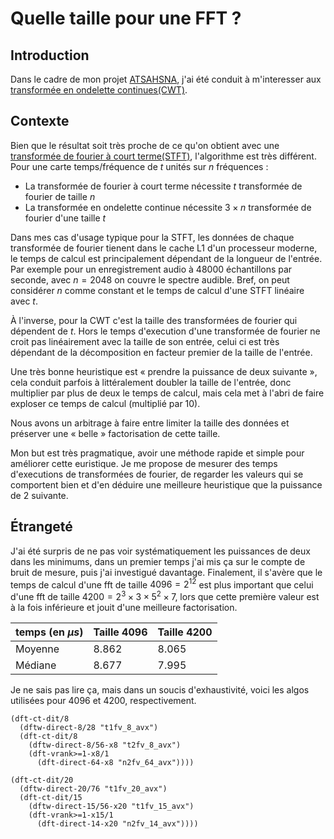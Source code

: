 # Quelle taille pour une FFT ?

## Introduction
Dans le cadre de mon projet [ATSAHSNA](https://github.com/simonArchipoff/ATSAHSNA), j'ai été conduit à m'interesser aux [transformée en ondelette continues(CWT)](https://fr.wikipedia.org/wiki/Ondelette).


## Contexte

Bien que le résultat soit très proche de ce qu'on obtient avec une [transformée de fourier à court terme(STFT)](https://fr.wikipedia.org/wiki/Transform%C3%A9e_de_Fourier_%C3%A0_court_terme), l'algorithme est très différent.
Pour une carte temps/fréquence de $t$ unités sur $n$ fréquences :
* La transformée de fourier à court terme nécessite $t$ transformée de fourier de taille $n$
* La transformée en ondelette continue nécessite $3\times{}n$ transformée de fourier d'une taille $t$

Dans mes cas d'usage typique pour la STFT, les données de chaque transformée de fourier tienent dans le cache L1 d'un processeur moderne, le temps de calcul est principalement dépendant de la longueur de l'entrée.
Par exemple pour un enregistrement audio à 48000 échantillons par seconde, avec $n = 2048$ on couvre le spectre audible.
Bref, on peut considérer $n$ comme constant et le temps de calcul d'une STFT linéaire avec $t$.


À l'inverse, pour la CWT c'est la taille des transformées de fourier qui dépendent de $t$. Hors le temps d'execution d'une transformée de fourier ne croit pas linéairement avec la taille de son entrée,
celui ci est très dépendant de la décomposition en facteur premier de la taille de l'entrée.

Une très bonne heuristique est « prendre la puissance de deux suivante »,
cela conduit parfois à littéralement doubler la taille de l'entrée, donc multiplier par plus de deux le temps de calcul,
mais cela met à l'abri de faire exploser ce temps de calcul (multiplié par 10).

Nous avons un arbitrage à faire entre limiter la taille des données et préserver une « belle » factorisation de cette taille.

Mon but est très pragmatique, avoir une méthode rapide et simple pour améliorer cette euristique.
Je me propose de mesurer des temps d'executions de transformées de fourier, de regarder les valeurs qui se comportent bien et d'en déduire une meilleure heuristique que la puissance de 2 suivante.





## Étrangeté

J'ai été surpris de ne pas voir systématiquement les puissances de deux dans les minimums, dans un premier temps j'ai mis ça sur le compte de bruit de mesure, puis j'ai investigué davantage. Finalement, il s'avère que le temps de calcul d'une fft de taille  $4096 = 2^{12}$ est plus important que celui d'une fft de taille $4200 = 2^3 \times{} 3 \times{} 5^2 \times{} 7$, lors que cette première valeur est à la fois inférieure et jouit d'une meilleure factorisation.

| temps (en $\mu{}s$)| Taille 4096       | Taille 4200       |
| ------------------ | ----------------- | ----------------- |
| Moyenne            | 8.862             | 8.065             |
| Médiane            | 8.677             | 7.995             |


Je ne sais pas lire ça, mais dans un soucis d'exhaustivité, voici les algos utilisées pour 4096 et 4200, respectivement.
```
(dft-ct-dit/8
  (dftw-direct-8/28 "t1fv_8_avx")
  (dft-ct-dit/8
    (dftw-direct-8/56-x8 "t2fv_8_avx")
    (dft-vrank>=1-x8/1
      (dft-direct-64-x8 "n2fv_64_avx"))))

(dft-ct-dit/20
  (dftw-direct-20/76 "t1fv_20_avx")
  (dft-ct-dit/15
    (dftw-direct-15/56-x20 "t1fv_15_avx")
    (dft-vrank>=1-x15/1
      (dft-direct-14-x20 "n2fv_14_avx"))))
```




<!--





## Section 2 : Objectifs
[Définition des objectifs ou des questions que l'article va aborder.]

## Section 3 : Méthodologie
[Explication des méthodes ou des approches utilisées.]

## Section 4 : Résultats
[Présentation des résultats obtenus.]

## Section 5 : Discussion
[Analyse des résultats et discussion des implications.]

## Conclusion
[Résumé des points clés et éventuelles recommandations.]

## Ressources Additionnelles
[Liste de références, liens, ou ressources supplémentaires.]

---

**À propos de l'auteur**
[Bref paragraphe sur l'auteur et ses domaines d'expertise.]

**Contact**
[Coordonnées de l'auteur ou liens vers les profils sociaux.]
-->
